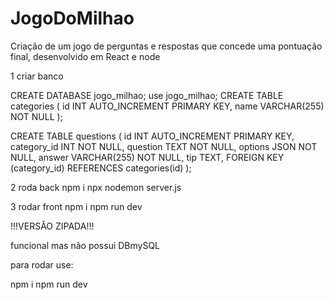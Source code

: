 # JogoDoMilhao
Criação de um jogo de perguntas e respostas que concede uma pontuação final, desenvolvido em React e node

1 criar banco

CREATE DATABASE jogo_milhao;
use jogo_milhao;
CREATE TABLE categories (
    id INT AUTO_INCREMENT PRIMARY KEY,
    name VARCHAR(255) NOT NULL
);

CREATE TABLE questions (
    id INT AUTO_INCREMENT PRIMARY KEY,
    category_id INT NOT NULL,
    question TEXT NOT NULL,
    options JSON NOT NULL,
    answer VARCHAR(255) NOT NULL,
    tip TEXT,
    FOREIGN KEY (category_id) REFERENCES categories(id)
);

2 roda back
npm i
npx nodemon server.js

3 rodar front
npm i
npm run dev


!!!VERSÃO ZIPADA!!!

funcional mas não possui DBmySQL

para rodar use:

npm i
npm run dev

